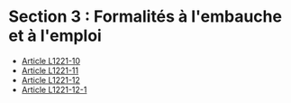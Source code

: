 # Section 3 : Formalités à l'embauche et à l'emploi

* [Article L1221-10](./LEGIARTI000006900849.md)
* [Article L1221-11](./LEGIARTI000006900850.md)
* [Article L1221-12](./LEGIARTI000006900851.md)
* [Article L1221-12-1](./LEGIARTI000028393578.md)
